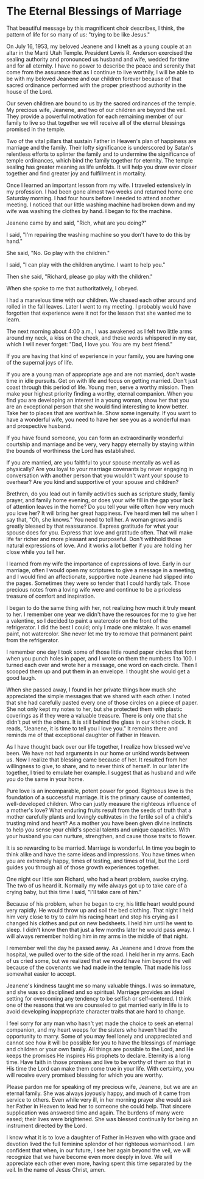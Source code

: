# The Eternal Blessings of Marriage

That beautiful message by this magnificent choir describes, I think, the
pattern of life for so many of us: "trying to be like Jesus."

On July 16, 1953, my beloved Jeanene and I knelt as a young couple at an altar
in the Manti Utah Temple. President Lewis R. Anderson exercised the sealing
authority and pronounced us husband and wife, wedded for time and for all
eternity. I have no power to describe the peace and serenity that come from
the assurance that as I continue to live worthily, I will be able to be with
my beloved Jeanene and our children forever because of that sacred ordinance
performed with the proper priesthood authority in the house of the Lord.

Our seven children are bound to us by the sacred ordinances of the temple. My
precious wife, Jeanene, and two of our children are beyond the veil. They
provide a powerful motivation for each remaining member of our family to live
so that together we will receive all of the eternal blessings promised in the
temple.

Two of the vital pillars that sustain Father in Heaven's plan of happiness are
marriage and the family. Their lofty significance is underscored by Satan's
relentless efforts to splinter the family and to undermine the significance of
temple ordinances, which bind the family together for eternity. The temple
sealing has greater meaning as life unfolds. It will help you draw ever closer
together and find greater joy and fulfillment in mortality.

Once I learned an important lesson from my wife. I traveled extensively in my
profession. I had been gone almost two weeks and returned home one Saturday
morning. I had four hours before I needed to attend another meeting. I noticed
that our little washing machine had broken down and my wife was washing the
clothes by hand. I began to fix the machine.

Jeanene came by and said, "Rich, what are you doing?"

I said, "I'm repairing the washing machine so you don't have to do this by
hand."

She said, "No. Go play with the children."

I said, "I can play with the children anytime. I want to help you."

Then she said, "Richard, please go play with the children."

When she spoke to me that authoritatively, I obeyed.

I had a marvelous time with our children. We chased each other around and
rolled in the fall leaves. Later I went to my meeting. I probably would have
forgotten that experience were it not for the lesson that she wanted me to
learn.

The next morning about 4:00 a.m., I was awakened as I felt two little arms
around my neck, a kiss on the cheek, and these words whispered in my ear,
which I will never forget: "Dad, I love you. You are my best friend."

If you are having that kind of experience in your family, you are having one
of the supernal joys of life.

If you are a young man of appropriate age and are not married, don't waste
time in idle pursuits. Get on with life and focus on getting married. Don't
just coast through this period of life. Young men, serve a worthy mission.
Then make your highest priority finding a worthy, eternal companion. When you
find you are developing an interest in a young woman, show her that you are an
exceptional person that she would find interesting to know better. Take her to
places that are worthwhile. Show some ingenuity. If you want to have a
wonderful wife, you need to have her see you as a wonderful man and
prospective husband.

If you have found someone, you can form an extraordinarily wonderful courtship
and marriage and be very, very happy eternally by staying within the bounds of
worthiness the Lord has established.

If you are married, are you faithful to your spouse mentally as well as
physically? Are you loyal to your marriage covenants by never engaging in
conversation with another person that you wouldn't want your spouse to
overhear? Are you kind and supportive of your spouse and children?

Brethren, do you lead out in family activities such as scripture study, family
prayer, and family home evening, or does your wife fill in the gap your lack
of attention leaves in the home? Do you tell your wife often how very much you
love her? It will bring her great happiness. I've heard men tell me when I say
that, "Oh, she knows." You need to tell her. A woman grows and is greatly
blessed by that reassurance. Express gratitude for what your spouse does for
you. Express that love and gratitude often. That will make life far richer and
more pleasant and purposeful. Don't withhold those natural expressions of
love. And it works a lot better if you are holding her close while you tell
her.

I learned from my wife the importance of expressions of love. Early in our
marriage, often I would open my scriptures to give a message in a meeting, and
I would find an affectionate, supportive note Jeanene had slipped into the
pages. Sometimes they were so tender that I could hardly talk. Those precious
notes from a loving wife were and continue to be a priceless treasure of
comfort and inspiration.

I began to do the same thing with her, not realizing how much it truly meant
to her. I remember one year we didn't have the resources for me to give her a
valentine, so I decided to paint a watercolor on the front of the
refrigerator. I did the best I could; only I made one mistake. It was enamel
paint, not watercolor. She never let me try to remove that permanent paint
from the refrigerator.

I remember one day I took some of those little round paper circles that form
when you punch holes in paper, and I wrote on them the numbers 1 to 100. I
turned each over and wrote her a message, one word on each circle. Then I
scooped them up and put them in an envelope. I thought she would get a good
laugh.

When she passed away, I found in her private things how much she appreciated
the simple messages that we shared with each other. I noted that she had
carefully pasted every one of those circles on a piece of paper. She not only
kept my notes to her, but she protected them with plastic coverings as if they
were a valuable treasure. There is only one that she didn't put with the
others. It is still behind the glass in our kitchen clock. It reads, "Jeanene,
it is time to tell you I love you." It remains there and reminds me of that
exceptional daughter of Father in Heaven.

As I have thought back over our life together, I realize how blessed we've
been. We have not had arguments in our home or unkind words between us. Now I
realize that blessing came because of her. It resulted from her willingness to
give, to share, and to never think of herself. In our later life together, I
tried to emulate her example. I suggest that as husband and wife you do the
same in your home.

Pure love is an incomparable, potent power for good. Righteous love is the
foundation of a successful marriage. It is the primary cause of contented,
well-developed children. Who can justly measure the righteous influence of a
mother's love? What enduring fruits result from the seeds of truth that a
mother carefully plants and lovingly cultivates in the fertile soil of a
child's trusting mind and heart? As a mother you have been given divine
instincts to help you sense your child's special talents and unique
capacities. With your husband you can nurture, strengthen, and cause those
traits to flower.

It is so rewarding to be married. Marriage is wonderful. In time you begin to
think alike and have the same ideas and impressions. You have times when you
are extremely happy, times of testing, and times of trial, but the Lord guides
you through all of those growth experiences together.

One night our little son Richard, who had a heart problem, awoke crying. The
two of us heard it. Normally my wife always got up to take care of a crying
baby, but this time I said, "I'll take care of him."

Because of his problem, when he began to cry, his little heart would pound
very rapidly. He would throw up and soil the bed clothing. That night I held
him very close to try to calm his racing heart and stop his crying as I
changed his clothes and put on new bedsheets. I held him until he went to
sleep. I didn't know then that just a few months later he would pass away. I
will always remember holding him in my arms in the middle of that night.

I remember well the day he passed away. As Jeanene and I drove from the
hospital, we pulled over to the side of the road. I held her in my arms. Each
of us cried some, but we realized that we would have him beyond the veil
because of the covenants we had made in the temple. That made his loss
somewhat easier to accept.

Jeanene's kindness taught me so many valuable things. I was so immature, and
she was so disciplined and so spiritual. Marriage provides an ideal setting
for overcoming any tendency to be selfish or self-centered. I think one of the
reasons that we are counseled to get married early in life is to avoid
developing inappropriate character traits that are hard to change.

I feel sorry for any man who hasn't yet made the choice to seek an eternal
companion, and my heart weeps for the sisters who haven't had the opportunity
to marry. Some of you may feel lonely and unappreciated and cannot see how it
will be possible for you to have the blessings of marriage and children or
your own family. All things are possible to the Lord, and He keeps the
promises He inspires His prophets to declare. Eternity is a long time. Have
faith in those promises and live to be worthy of them so that in His time the
Lord can make them come true in your life. With certainty, you will receive
every promised blessing for which you are worthy.

Please pardon me for speaking of my precious wife, Jeanene, but we are an
eternal family. She was always joyously happy, and much of it came from
service to others. Even while very ill, in her morning prayer she would ask
her Father in Heaven to lead her to someone she could help. That sincere
supplication was answered time and again. The burdens of many were eased;
their lives were brightened. She was blessed continually for being an
instrument directed by the Lord.

I know what it is to love a daughter of Father in Heaven who with grace and
devotion lived the full feminine splendor of her righteous womanhood. I am
confident that when, in our future, I see her again beyond the veil, we will
recognize that we have become even more deeply in love. We will appreciate
each other even more, having spent this time separated by the veil. In the
name of Jesus Christ, amen.

